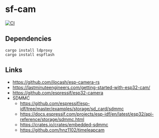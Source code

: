 # sf-cam
[![CI](https://github.com/ellishg/sf-cam/actions/workflows/ci.yml/badge.svg)](https://github.com/ellishg/sf-cam/actions/workflows/ci.yml)

## Dependencies
```
cargo install ldproxy
cargo install espflash
```

## Links
* https://github.com/jlocash/esp-camera-rs
* https://lastminuteengineers.com/getting-started-with-esp32-cam/
* https://github.com/espressif/esp32-camera
* SDMMC
  * https://github.com/espressif/esp-idf/tree/master/examples/storage/sd_card/sdmmc
  * https://docs.espressif.com/projects/esp-idf/en/latest/esp32/api-reference/storage/sdmmc.html
  * https://crates.io/crates/embedded-sdmmc
  * https://github.com/hnz1102/timeleapcam
